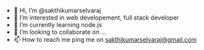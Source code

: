 - 👋 Hi, I’m @sakthikumarselvaraj
- 👀 I’m interested in web developement, full stack developer
- 🌱 I’m currently learning node.js
- 💞️ I’m looking to collaborate on ...
- 📫 How to reach me 
ping me on sakthikumarselvaraj@gmail.com
<!---
sakthikumarselvaraj/sakthikumarselvaraj is a ✨ special ✨ repository because its `README.md` (this file) appears on your GitHub profile.
You can click the Preview link to take a look at your changes.
--->
